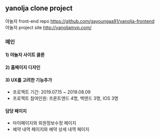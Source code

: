 ## yanolja clone project 
야놀자 front-end repo https://github.com/gayoungaa91/yanolja-frontend<br>
야놀자 project site http://yanoljamvp.com/

### 메인
#### 1) 야놀자 사이트 클론
#### 2) 홈페이지 디자인 
#### 3) UX를 고려한 기능추가
- 프로젝트 기간: 2019.07.15 ~ 2019.08.09
- 프로젝트 참여인원: 프론트엔드 4명, 백엔드 3명, IOS 3명

#### 담당 페이지
- 마이페이지와 회원정보수정 페이지
- 예약 내역 페이지와 예약 상세 내역 페이지
